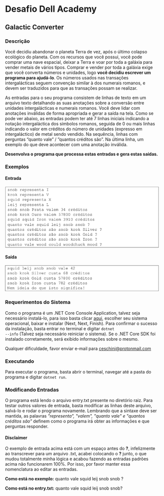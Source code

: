 # Desafio Dell Academy
## Galactic Converter
### Descrição
Você decidiu abandonar o planeta Terra de vez, após o último colapso ecológico do
planeta. Com os recursos que você possui, você pode comprar uma nave espacial,
deixar a Terra e voar por toda a galáxia para vender metais de vários tipos.
Comprar e vender por toda a galáxia exige que você converta números e unidades, logo
**você decidiu escrever um programa para ajudá-lo**.
Os números usados nas transações intergalácticas seguem convenção similar à dos
numerais romanos, e devem ser traduzidos para que as transações possam se realizar.

As entradas para o seu programa consistem de linhas de texto em um arquivo texto
detalhando as suas anotações sobre a conversão entre unidades intergalácticas e
numerais romanos. Você deve lidar com anotações inválidas de forma apropriada e gerar
a saída na tela.
Como se pode ver abaixo, as entradas podem ter até 7 linhas iniciais indicando a notação
intergaláctica dos símbolos romanos, seguida de 0 ou mais linhas indicando o valor em
créditos do número de unidades (expresso em intergaláctico) de metal sendo vendido.
Na sequência, linhas com perguntas “quanto vale” / ”quantos créditos são”. Na última
linha, um exemplo do que deve acontecer com uma anotação inválida.

**Desenvolva o programa que processa estas entradas e gera estas saídas.**

### Exemplos
#### Entrada
![Exemplo de entrada](/imgs/exemplo_entrada.png)
#### Saída
![Exemplo de saida](/imgs/exemplo_saida.png)

### Requerimentos do Sistema
Como o programa é um .NET Core Console Application, talvez seja necessário instalá-lo, para isso basta clicar [aqui](https://microsoft.com/net/core), escolher seu sistema operacional, baixar e instalar (Next, Next, Finish). Para confirmar o sucesso da instalação, basta entrar no terminal e digitar <code>dotnet --info</code> (Talvez seja necessário reiniciar o sistema). Se o .NET Core SDK foi instalado corretamente, será exibido informações sobre o mesmo.

Qualquer dificuldade, favor enviar e-mail para ceschini@protonmail.com

### Executando
Para executar o programa, basta abrir o terminal, navegar até a pasta do programa e digitar <code>dotnet run</code>.

### Modificando Entradas
O programa está lendo o arquivo entry.txt presente no diretório raiz. Para testar outros valores de entrada, basta modificar as linhas deste arquivo, salvá-lo e rodar o programa novamente. Lembrando que a sintaxe deve ser mantida, as palavras *"representa", "valem", "quanto vale" e "quantos créditos são"* definem como o programa irá obter as informações e que perguntas responder.

#### Disclaimer
O exemplo de entrada acima está com um espaço antes do **?**, infelizmente ao transcrever para um arquivo .txt, acabei colocando o **?** junto, o que mudou totalmente minha lógica e acabou fazendo as entradas padrões acima não funcionarem 100%. Por isso, por favor manter essa nomenclatura ao editar as entradas.

**Como está no exemplo:** quanto vale squid leij snob snob ?

**Como está no entry.txt:** quanto vale squid leij snob snob?
